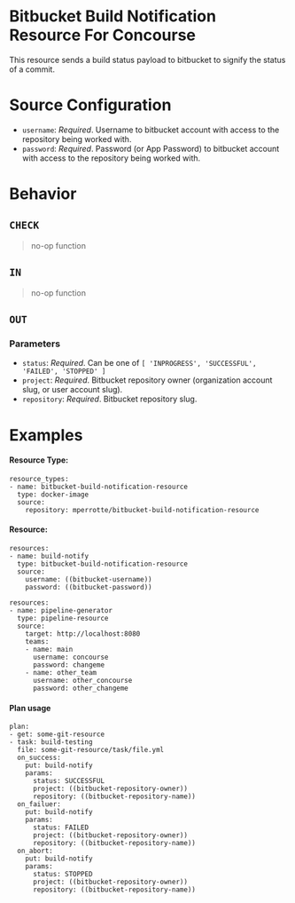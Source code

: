 # Bitbucket Build Notification Resource For Concourse

This resource sends a build status payload to bitbucket to signify the status of a commit.

# Source Configuration
* `username`: _Required_. Username to bitbucket account with access to the repository being worked with.
* `password`: _Required_. Password (or App Password) to bitbucket account with access to the repository being worked with.

# Behavior

## `CHECK`
> no-op function
## `IN`
> no-op function
## `OUT`

### Parameters
* `status`: _Required_. Can be one of `[ 'INPROGRESS', 'SUCCESSFUL', 'FAILED', 'STOPPED' ]`
* `project`: _Required_. Bitbucket repository owner (organization account slug, or user account slug).
* `repository`: _Required_. Bitbucket repository slug.

# Examples
#### Resource Type:
```
resource_types:
- name: bitbucket-build-notification-resource
  type: docker-image
  source:
    repository: mperrotte/bitbucket-build-notification-resource
```

#### Resource:
```
resources:
- name: build-notify
  type: bitbucket-build-notification-resource
  source:
    username: ((bitbucket-username))
    password: ((bitbucket-password))
```

```
resources:
- name: pipeline-generator
  type: pipeline-resource
  source:
    target: http://localhost:8080
    teams:
    - name: main
      username: concourse
      password: changeme
    - name: other_team
      username: other_concourse
      password: other_changeme
```

#### Plan usage
```
plan:
- get: some-git-resource
- task: build-testing
  file: some-git-resource/task/file.yml
  on_success:
    put: build-notify
    params:
      status: SUCCESSFUL
      project: ((bitbucket-repository-owner))
      repository: ((bitbucket-repository-name))
  on_failuer:
    put: build-notify
    params:
      status: FAILED
      project: ((bitbucket-repository-owner))
      repository: ((bitbucket-repository-name))
  on_abort:
    put: build-notify
    params:
      status: STOPPED
      project: ((bitbucket-repository-owner))
      repository: ((bitbucket-repository-name))
```